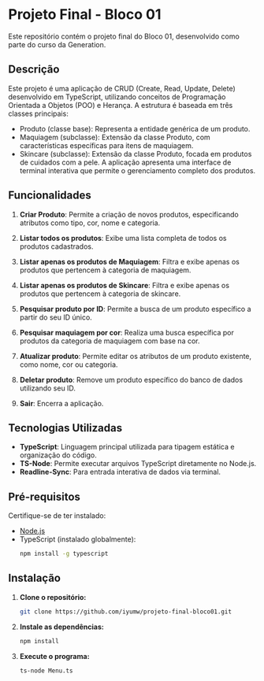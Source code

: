 # Projeto Final - Bloco 01

Este repositório contém o projeto final do Bloco 01, desenvolvido como parte do curso da Generation.

## Descrição

Este projeto é uma aplicação de CRUD (Create, Read, Update, Delete) desenvolvido em TypeScript, utilizando conceitos de Programação Orientada a Objetos (POO) e Herança. A estrutura é baseada em três classes principais:

- Produto (classe base): Representa a entidade genérica de um produto.
- Maquiagem (subclasse): Extensão da classe Produto, com características específicas para itens de maquiagem.
- Skincare (subclasse): Extensão da classe Produto, focada em produtos de cuidados com a pele.
A aplicação apresenta uma interface de terminal interativa que permite o gerenciamento completo dos produtos.

## Funcionalidades

1. **Criar Produto**: Permite a criação de novos produtos, especificando atributos como tipo, cor, nome e categoria.

2. **Listar todos os produtos**: Exibe uma lista completa de todos os produtos cadastrados.

3. **Listar apenas os produtos de Maquiagem**: Filtra e exibe apenas os produtos que pertencem à categoria de maquiagem.

4. **Listar apenas os produtos de Skincare**: Filtra e exibe apenas os produtos que pertencem à categoria de skincare.

5. **Pesquisar produto por ID**: Permite a busca de um produto específico a partir do seu ID único.

6. **Pesquisar maquiagem por cor**: Realiza uma busca específica por produtos da categoria de maquiagem com base na cor.

7. **Atualizar produto**: Permite editar os atributos de um produto existente, como nome, cor ou categoria.

8. **Deletar produto**: Remove um produto específico do banco de dados utilizando seu ID.

9. **Sair**: Encerra a aplicação.

## Tecnologias Utilizadas

- **TypeScript**: Linguagem principal utilizada para tipagem estática e organização do código.  
- **TS-Node**: Permite executar arquivos TypeScript diretamente no Node.js.  
- **Readline-Sync**: Para entrada interativa de dados via terminal.

## Pré-requisitos

Certifique-se de ter instalado:
- [Node.js](https://nodejs.org/)
- TypeScript (instalado globalmente):
  ```bash
  npm install -g typescript
## Instalação

1. **Clone o repositório:**

   ```bash
   git clone https://github.com/iyumw/projeto-final-bloco01.git
2. **Instale as dependências:**
	```bash
	npm install
3. **Execute o programa:**

	```bash
	ts-node Menu.ts

